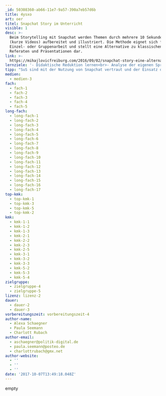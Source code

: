 ```yaml
---
_id: 50308360-ab66-11e7-9a57-390a7eb57d6b
title: 4ysxo
art: oer
titel: Snapchat Story im Unterricht
visible: 1
desc: >-
  Beim Storytelling mit Snapchat werden Themen durch mehrere 10 Sekunden Snaps
  (kurze Videos) aufbereitet und illustriert. Die Methode eignet sich für
  Einzel- oder Gruppenarbeit und stellt eine Alternative zu klassischen
  Referaten und Präsentationen dar.
link: >-
  https://mihajlovicfreiburg.com/2016/09/02/snapchat-story-eine-alternative-zum-klassischen-referat/
lernziele: '- Didaktische Reduktion lernen<br>- Analyse der eigenen Sprache, Gestik, Mimik<br>- Rhetorische Fähigkeiten verbessern<br>- Kollaborative Auseinandersetzung mit Themen<br>- Kreative Aufbereitung von Inhalten und Themen<br>- Austausch, Reflexion über Themen'
tipp: "SuS sind mit der Nutzung von Snapchat vertraut und der Einsatz der App im Unterricht hat einen motivierenden Charakter. Auch stillere SuS können sich so an Präsentationen (mit oder ohne Publikum) herantasten. Besonders empfehlenswert ist die Methode für die Fachbereiche Geschichte & Gesellschaft, kulturelle Bildung und Sprachen. Die Frage des Urheberrechts der verwendeten Inhalte sollte vorher thematisiert werden. \r\nZur Vorbereitung empfiehlt sich der <a href='http://blog.patrickbreitenbach.de/content-creation-snapchat-bildung-formatentwicklung/'>Blogartikel</a> von Patrick Breitenbach."
medien:
  - medien-3
fach:
  - fach-1
  - fach-2
  - fach-3
  - fach-4
  - fach-5
long-fach:
  - long-fach-1
  - long-fach-2
  - long-fach-3
  - long-fach-4
  - long-fach-5
  - long-fach-6
  - long-fach-7
  - long-fach-8
  - long-fach-9
  - long-fach-10
  - long-fach-11
  - long-fach-12
  - long-fach-13
  - long-fach-14
  - long-fach-15
  - long-fach-16
  - long-fach-17
top-kmk:
  - top-kmk-1
  - top-kmk-3
  - top-kmk-5
  - top-kmk-2
kmk:
  - kmk-1-1
  - kmk-1-2
  - kmk-1-3
  - kmk-2-1
  - kmk-2-2
  - kmk-2-3
  - kmk-2-5
  - kmk-3-1
  - kmk-3-2
  - kmk-3-3
  - kmk-5-2
  - kmk-5-3
  - kmk-5-4
zielgruppe:
  - zielgruppe-4
  - zielgruppe-5
lizenz: lizenz-2
dauer:
  - dauer-2
  - dauer-3
vorbereitungszeit: vorbereitungszeit-4
author-name:
  - Alexa Schaegner
  - Paula Seemann
  - Charlott Rubach
author-email:
  - aschaegner@politik-digital.de
  - paula.seemann@posteo.de
  - charlottrubach@gmx.net
author-website:
  - ''
  - ''
  - ''
date: '2017-10-07T13:49:18.048Z'
---
```

empty
